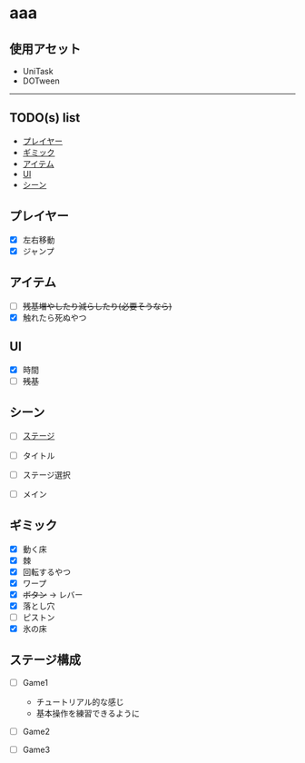 # aaa

## 使用アセット

- UniTask
- DOTween

___

## TODO(s) list

- [プレイヤー](#プレイヤー)
- [ギミック](#ギミック)
- [アイテム](#アイテム)
- [UI](#ui)
- [シーン](#シーン)

## プレイヤー

- [x] 左右移動
- [x] ジャンプ

## アイテム

- [ ] ~~残基増やしたり減らしたり(必要そうなら)~~
- [x] 触れたら死ぬやつ

## UI

- [x] 時間
- [ ] ~~残基~~

## シーン

- [ ] [ステージ](#ステージ構成)

- [ ] タイトル
- [ ] ステージ選択
- [ ] メイン

## ギミック

- [x] 動く床
- [x] 棘
- [x] 回転するやつ
- [x] ワープ
- [x] ~~ボタン~~ -> レバー
- [x] 落とし穴
- [ ] ピストン
- [x] 氷の床

## ステージ構成

- [ ] Game1
  - チュートリアル的な感じ
  - 基本操作を練習できるように

- [ ] Game2

- [ ] Game3

